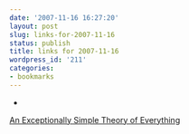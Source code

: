 ```yaml
---
date: '2007-11-16 16:27:20'
layout: post
slug: links-for-2007-11-16
status: publish
title: links for 2007-11-16
wordpress_id: '211'
categories:
- bookmarks
---
```



	
  *
		

[An Exceptionally Simple Theory of Everything](http://www.arxiv.org/pdf/0711.0770)


	



